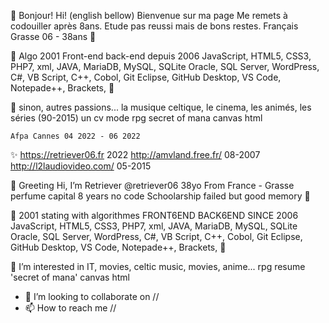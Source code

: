  👋 Bonjour! Hi! (english bellow)
    Bienvenue sur ma page 
    Me remets à codouiller après 8ans. 
    Etude pas reussi mais de bons restes.
    Français Grasse 06 - 38ans 👋 

 🌱 
    Algo 2001
    Front-end back-end depuis 2006
    JavaScript, HTML5, CSS3, PHP7, xml, JAVA, MariaDB, MySQL, SQLite 
    Oracle, SQL Server, WordPress, C#, VB Script, C++, Cobol, Git
    Eclipse, GitHub Desktop, VS Code, Notepade++, Brackets,  🌱 
 
 👀 sinon, autres passions... la musique celtique, le cinema, les animés, les séries (90-2015) 
    un cv mode rpg secret of mana canvas html  
    
    Afpa Cannes 04 2022 - 06 2022
    

 ✨ https://retriever06.fr 2022
     http://amvland.free.fr/ 08-2007
     http://l2laudiovideo.com/ 05-2015
     



 👋 Greeting 
    Hi, I’m Retriever @retriever06 38yo
    From France - Grasse perfume capital
    8 years no code
    Schoolarship failed but good memory 👋 
    
 🌱 2001 stating with algorithmes
    FRONT6END BACK6END SINCE 2006
    JavaScript, HTML5, CSS3, PHP7, xml, JAVA, MariaDB, MySQL, SQLite 
    Oracle, SQL Server, WordPress, C#, VB Script, C++, Cobol, Git
    Eclipse, GitHub Desktop, VS Code, Notepade++, Brackets,  🌱 
    
 👀 I’m interested in IT, movies, celtic music, movies, anime...
     rpg resume 'secret of mana' canvas html 


- 💞️ I’m looking to collaborate on //
- 📫 How to reach me // 

<!---
retriever06/retriever06 is a ✨ special ✨ repository because its `README.md` (this file) appears on your GitHub profile.
You can click the Preview link to take a look at your changes.
--->
